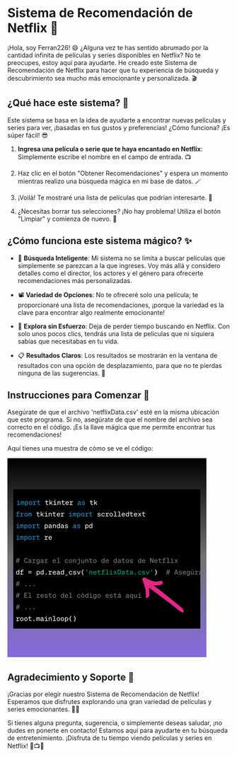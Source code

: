# Sistema de Recomendación de Netflix 🍿

¡Hola, soy Ferran226! 😄 ¿Alguna vez te has sentido abrumado por la cantidad infinita de películas y series disponibles en Netflix? No te preocupes, estoy aquí para ayudarte. He creado este Sistema de Recomendación de Netflix para hacer que tu experiencia de búsqueda y descubrimiento sea mucho más emocionante y personalizada. 🎬

## ¿Qué hace este sistema? 🤔

Este sistema se basa en la idea de ayudarte a encontrar nuevas películas y series para ver, ¡basadas en tus gustos y preferencias! ¿Cómo funciona? ¡Es súper fácil! 😎

1. **Ingresa una película o serie que te haya encantado en Netflix**: Simplemente escribe el nombre en el campo de entrada. 📺

2. Haz clic en el botón "Obtener Recomendaciones" y espera un momento mientras realizo una búsqueda mágica en mi base de datos. 🪄

3. ¡Voilà! Te mostraré una lista de películas que podrían interesarte. 🎉

4. ¿Necesitas borrar tus selecciones? ¡No hay problema! Utiliza el botón "Limpiar" y comienza de nuevo. 🧹

## ¿Cómo funciona este sistema mágico? ✨

- 🎯 **Búsqueda Inteligente**: Mi sistema no se limita a buscar películas que simplemente se parezcan a la que ingreses. Voy más allá y considero detalles como el director, los actores y el género para ofrecerte recomendaciones más personalizadas.

- 📽️ **Variedad de Opciones**: No te ofreceré solo una película; te proporcionaré una lista de recomendaciones, ¡porque la variedad es la clave para encontrar algo realmente emocionante!

- 🤩 **Explora sin Esfuerzo**: Deja de perder tiempo buscando en Netflix. Con solo unos pocos clics, tendrás una lista de películas que ni siquiera sabías que necesitabas en tu vida.

- 📋 **Resultados Claros**: Los resultados se mostrarán en la ventana de resultados con una opción de desplazamiento, para que no te pierdas ninguna de las sugerencias. 📜

## Instrucciones para Comenzar 🚀

Asegúrate de que el archivo 'netflixData.csv' esté en la misma ubicación que este programa. Si no, asegúrate de que el nombre del archivo sea correcto en el código. ¡Es la llave mágica que me permite encontrar tus recomendaciones!

Aquí tienes una muestra de cómo se ve el código:

![archivo csv](archivocsv.png)

## Agradecimiento y Soporte 🙌

¡Gracias por elegir nuestro Sistema de Recomendación de Netflix! Esperamos que disfrutes explorando una gran variedad de películas y series emocionantes. 🍿✨

Si tienes alguna pregunta, sugerencia, o simplemente deseas saludar, ¡no dudes en ponerte en contacto! Estamos aquí para ayudarte en tu búsqueda de entretenimiento. ¡Disfruta de tu tiempo viendo películas y series en Netflix! 🌟📺😊

